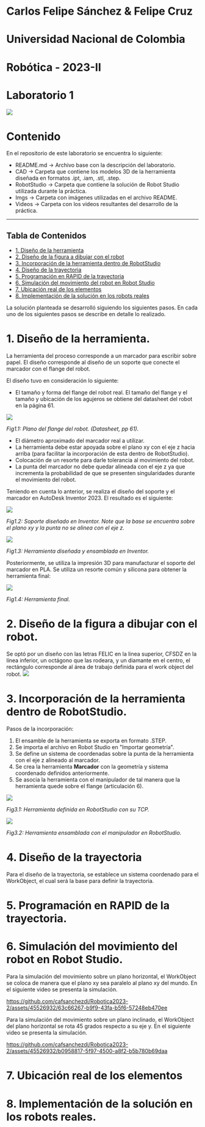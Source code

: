 # Carlos Felipe Sánchez & Felipe Cruz
# Universidad Nacional de Colombia
# Robótica - 2023-II
# Laboratorio 1
![](./Imgs/ESCUDO.png)

# Contenido
En el repositorio de este laboratorio se encuentra lo siguiente:
- README.md -> Archivo base con la descripción del laboratorio.
- CAD -> Carpeta que contiene los modelos 3D de la herramienta diseñada en formatos .ipt, .iam, .stl, .step.
- RobotStudio -> Carpeta que contiene la solución de Robot Studio utilizada durante la práctica.
- Imgs -> Carpeta con imágenes utilizadas en el archivo README.
- Videos -> Carpeta con los videos resultantes del desarrollo de la práctica.

---
Tabla de Contenidos
---

- [1. Diseño de la herramienta](#1-diseño-de-la-herramienta)
- [2. Diseño de la figura a dibujar con el robot](#2-diseño-de-la-figura-a-dibujar-con-el-robot)
- [3. Incorporación de la herramienta dentro de RobotStudio](#3-incorporación-de-la-herramienta-dentro-de-robotstudio)
- [4. Diseño de la trayectoria](#4-diseño-de-la-trayectoria)
- [5. Programación en RAPID de la trayectoria](#5-programación-en-rapid-de-la-trayectoria)
- [6. Simulación del movimiento del robot en Robot Studio](#6-simulación-del-movimiento-del-robot-en-robot-studio)
- [7. Ubicación real de los elementos](#7-ubicación-real-de-los-elementos)
- [8. Implementación de la solución en los robots reales](#8-implementación-de-la-solución-en-los-robots-reales)


La solución planteada se desarrolló siguiendo los siguientes pasos. En cada uno de los siguientes pasos se describe en detalle lo realizado.
# 1. Diseño de la herramienta.
La herramienta del proceso corresponde a un marcador para escribir sobre papel. El diseño corresponde al diseño de un soporte que conecte el marcador con el flange del robot.

El diseño tuvo en consideración lo siguiente:
- El tamaño y forma del flange del robot real. El tamaño del flange y el tamaño y ubicación de los agujeros se obtiene del datasheet del robot en la página 61.

![](./Imgs/Flange.jpg)

*Fig1.1: Plano del flange del robot. (Datasheet, pp 61).*

- El diámetro aproximado del marcador real a utilizar.
- La herramienta debe estar apoyada sobre el plano xy con el eje z hacia arriba (para facilitar la incorporación de esta dentro de RobotStudio).
- Colocación de un resorte para darle tolerancia al movimiento del robot.
- La punta del marcador no debe quedar alineada con el eje z ya que incrementa la probabilidad de que se presenten singularidades durante el movimiento del robot.

Teniendo en cuenta lo anterior, se realiza el diseño del soporte y el marcador en AutoDesk Inventor 2023. El resultado es el siguiente:

![](./Imgs/SoporteInventor.jpg)

*Fig1.2: Soporte diseñado en Inventor. Note que la base se encuentra sobre el plano xy y la punta no se alinea con el eje z.*

![](./Imgs/EnsambleInventor.jpg)

*Fig1.3: Herramienta diseñada y ensamblada en Inventor.*

Posteriormente, se utiliza la impresión 3D para manufacturar el soporte del marcador en PLA. Se utiliza un resorte común y silicona para obtener la herramienta final:

![](./Imgs/Herramienta.jpeg)

*Fig1.4: Herramienta final.*

# 2. Diseño de la figura a dibujar con el robot.
Se optó por un diseño con las letras FELIC en la linea superior, CFSDZ en la línea inferior, un octágono que las rodeara, y un diamante en el centro, el rectángulo corresponde al área de trabajo definida para el work object del robot.
![](./Imgs/robo1001.jpg)

# 3. Incorporación de la herramienta dentro de RobotStudio.
Pasos de la incorporación:
1. El ensamble de la herramienta se exporta en formato .STEP.
2. Se importa el archivo en Robot Studio en "Importar geometría".
3. Se define un sistema de coordenadas sobre la punta de la herramienta con el eje z alineado al marcador.
4. Se crea la herramienta **Marcador** con la geometría y sistema coordenado definidos anteriormente.
5. Se asocia la herramienta con el manipulador de tal manera que la herramienta quede sobre el flange (articulación 6).

![](./Imgs/RS_Herramienta.jpg)

*Fig3.1: Herramienta definida en RobotStudio con su TCP.*

![](./Imgs/RS_Ensamble.jpg)

*Fig3.2: Herramienta ensamblada con el manipulador en RobotStudio.*

# 4. Diseño de la trayectoria
Para el diseño de la trayectoria, se establece un sistema coordenado para el WorkObject, el cual será la base para definir la trayectoria.

# 5. Programación en RAPID de la trayectoria.
# 6. Simulación del movimiento del robot en Robot Studio.
Para la simulación del movimiento sobre un plano horizontal, el WorkObject se coloca de manera que el plano xy sea paralelo al plano xy del mundo. En el siguiente video se presenta la simulación.

https://github.com/cafsanchezdi/Robotica2023-2/assets/45526932/63c66267-b9f9-43fa-b5f6-57248eb470ee

Para la simulación del movimiento sobre un plano inclinado, el WorkObject del plano horizontal se rota  45 grados respecto a su eje y. En el siguiente video se presenta la simulación.

https://github.com/cafsanchezdi/Robotica2023-2/assets/45526932/b0958817-5f97-4500-a8f2-b5b780b69daa

# 7. Ubicación real de los elementos
# 8. Implementación de la solución en los robots reales.
